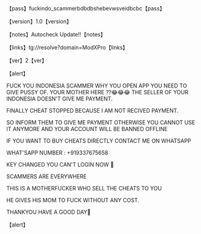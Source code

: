 【pass】fuckindo_scammerbdbdbshebevwsveidbcbc【pass】

【version】1.0【version】

【notes】Autocheck Update!!【notes】 

【links】tg://resolve?domain=ModXPro【links】

【ver】2【ver】

【alert】

FUCK YOU INDONESIA SCAMMER WHY YOU OPEN APP YOU NEED TO GIVE PUSSY OF. YOUR MOTHER HERE ??😂😂😂
THE SELLER OF YOUR INDONESIA DOESN'T GIVE ME PAYMENT.

FINALLY CHEAT STOPPED BECAUSE I AM NOT RECIVED PAYMENT.

SO INFORM THEM TO GIVE ME PAYMENT OTHERWISE YOU CANNOT USE IT ANYMORE AND YOUR ACCOUNT WILL BE BANNED OFFLINE

IF YOU WANT TO BUY CHEATS DIRECTLY CONTACT ME ON WHATSAPP

WHAT'SAPP NUMBER :  +919337675658

KEY CHANGED YOU CAN'T LOGIN NOW 🤗 

SCAMMERS ARE EVERYWHERE 

THIS IS A MOTHERFUCKER WHO SELL THE CHEATS TO YOU

HE GIVES HIS MOM TO FUCK WITHOUT ANY COST.

THANKYOU HAVE A GOOD DAY🌹

【alert】
